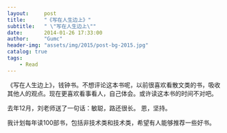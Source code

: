 ```yaml
---
layout:     post
title:      "《写在人生边上》"
subtitle:   " \"写在人生边上\""
date:       2014-01-26 17:33:00
author:     "Gumc"
header-img: "assets/img/2015/post-bg-2015.jpg"
catalog: true
tags:
    - Read
---
```


《写在人生边上》，钱钟书。不想评论这本书呢，以前很喜欢看散文类的书，吸收其他人的观点。现在更喜欢看事看人，自己体会。或许读这本书的时间不对吧。

去年12月，刘老师送了一句话：敏聪，路还很长。
恩，坚持。

我计划每年读100部书，包括非技术类和技术类，希望有人能够推荐一些好书。
